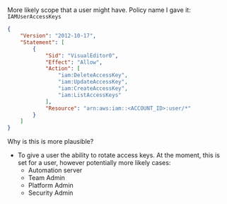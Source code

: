 #

More likely scope that a user might have.  Policy name I gave it: `IAMUserAccessKeys`

```json
{
    "Version": "2012-10-17",
    "Statement": [
        {
            "Sid": "VisualEditor0",
            "Effect": "Allow",
            "Action": [
                "iam:DeleteAccessKey",
                "iam:UpdateAccessKey",
                "iam:CreateAccessKey",
                "iam:ListAccessKeys"
            ],
            "Resource": "arn:aws:iam::<ACCOUNT_ID>:user/*"
        }
    ]
}
```

Why is this is more plausible?    
- To give a user the ability to rotate access keys.  At the moment, this is set for a user, however potentially more likely cases:
    - Automation server
    - Team Admin
    - Platform Admin
    - Security Admin
